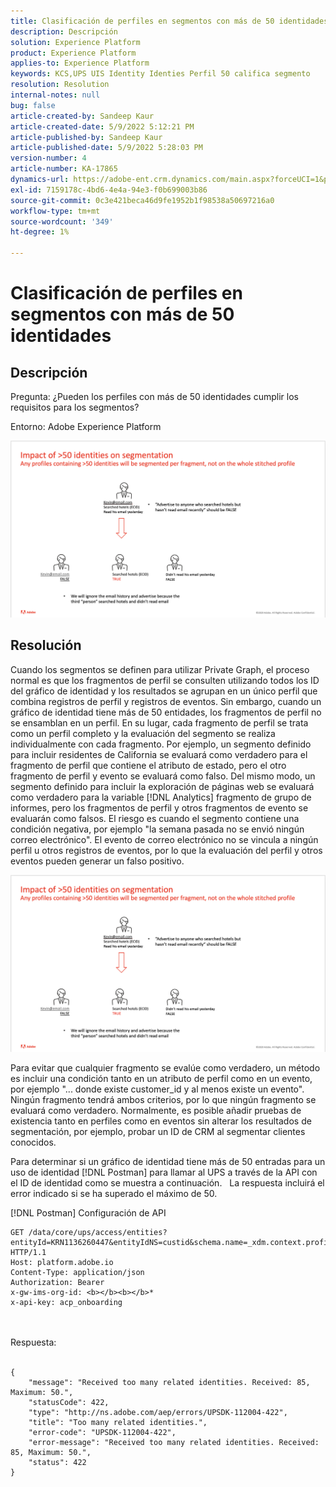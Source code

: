 ```yaml
---
title: Clasificación de perfiles en segmentos con más de 50 identidades
description: Descripción
solution: Experience Platform
product: Experience Platform
applies-to: Experience Platform
keywords: KCS,UPS UIS Identity Identies Perfil 50 califica segmento
resolution: Resolution
internal-notes: null
bug: false
article-created-by: Sandeep Kaur
article-created-date: 5/9/2022 5:12:21 PM
article-published-by: Sandeep Kaur
article-published-date: 5/9/2022 5:28:03 PM
version-number: 4
article-number: KA-17865
dynamics-url: https://adobe-ent.crm.dynamics.com/main.aspx?forceUCI=1&pagetype=entityrecord&etn=knowledgearticle&id=28d49c2a-bbcf-ec11-a7b5-00224809c27a
exl-id: 7159178c-4bd6-4e4a-94e3-f0b699003b86
source-git-commit: 0c3e421beca46d9fe1952b1f98538a50697216a0
workflow-type: tm+mt
source-wordcount: '349'
ht-degree: 1%

---
```


# Clasificación de perfiles en segmentos con más de 50 identidades

## Descripción


Pregunta: ¿Pueden los perfiles con más de 50 identidades cumplir los requisitos para los segmentos?

Entorno: Adobe Experience Platform



![](assets/___2ed49c2a-bbcf-ec11-a7b5-00224809c27a___.png)






## Resolución


Cuando los segmentos se definen para utilizar Private Graph, el proceso normal es que los fragmentos de perfil se consulten utilizando todos los ID del gráfico de identidad y los resultados se agrupan en un único perfil que combina registros de perfil y registros de eventos. Sin embargo, cuando un gráfico de identidad tiene más de 50 entidades, los fragmentos de perfil no se ensamblan en un perfil. En su lugar, cada fragmento de perfil se trata como un perfil completo y la evaluación del segmento se realiza individualmente con cada fragmento. Por ejemplo, un segmento definido para incluir residentes de California se evaluará como verdadero para el fragmento de perfil que contiene el atributo de estado, pero el otro fragmento de perfil y evento se evaluará como falso. Del mismo modo, un segmento definido para incluir la exploración de páginas web se evaluará como verdadero para la variable [!DNL Analytics] fragmento de grupo de informes, pero los fragmentos de perfil y otros fragmentos de evento se evaluarán como falsos. El riesgo es cuando el segmento contiene una condición negativa, por ejemplo &quot;la semana pasada no se envió ningún correo electrónico&quot;. El evento de correo electrónico no se vincula a ningún perfil u otros registros de eventos, por lo que la evaluación del perfil y otros eventos pueden generar un falso positivo.

![](assets/6d02b7b2-cf7f-ec11-8d21-0022480aa950.png)

Para evitar que cualquier fragmento se evalúe como verdadero, un método es incluir una condición tanto en un atributo de perfil como en un evento, por ejemplo &quot;... donde existe customer_id y al menos existe un evento&quot;. Ningún fragmento tendrá ambos criterios, por lo que ningún fragmento se evaluará como verdadero. Normalmente, es posible añadir pruebas de existencia tanto en perfiles como en eventos sin alterar los resultados de segmentación, por ejemplo, probar un ID de CRM al segmentar clientes conocidos.

Para determinar si un gráfico de identidad tiene más de 50 entradas para un uso de identidad [!DNL Postman] para llamar al UPS a través de la API con el ID de identidad como se muestra a continuación.   La respuesta incluirá el error indicado si se ha superado el máximo de 50.

[!DNL Postman] Configuración de API


```
GET /data/core/ups/access/entities?entityId=KRN1136260447&entityIdNS=custid&schema.name=_xdm.context.profile HTTP/1.1
Host: platform.adobe.io
Content-Type: application/json
Authorization: Bearer 
x-gw-ims-org-id: <b></b><b></b>*
x-api-key: acp_onboarding
```

<br><br>Respuesta:<br><br>

```
{
    "message": "Received too many related identities. Received: 85, Maximum: 50.",
    "statusCode": 422,
    "type": "http://ns.adobe.com/aep/errors/UPSDK-112004-422",
    "title": "Too many related identities.",
    "error-code": "UPSDK-112004-422",
    "error-message": "Received too many related identities. Received: 85, Maximum: 50.",
    "status": 422
}
```
